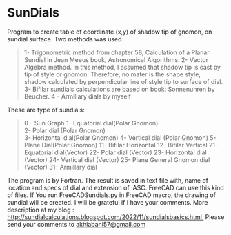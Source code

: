 # SunDials
Program to create table of coordinate (x,y) of shadow tip of gnomon, on sundial surface.
Two methods was used. 

> 1- Trigonometric method from chapter 58, Calculation of a Planar Sundial in Jean Meeus book, Astronomical Algorithms. 
> 2- Vector Algebra method. In this method, I assumed that shadow tip is cast by tip of style or gnomon. Therefore, no mater is the shape style, shadow calculated by perpendicular line of style tip to surface of dial.
> 3- Bifilar sundials calculations are based on book: Sonnenuhren by Beucher.
> 4 - Armillary dials by myself

These are type of sundials:
> 0 - Sun Graph 
> 1-  Equatorial dial(Polar Gnomon)  
> 2-  Polar dial (Polar Gnomon)  
> 3-  Horizontal dial(Polar Gnomon) 
> 4-  Vertical dial (Polar Gnomon) 
> 5-  Plane Dial(Polar Gnomon) 
> 11- Bifilar Horizontal 
> 12- Bifilar Vertical 
> 21- Equatorial dial(Vector) 
> 22- Polar dial (Vector)
> 23- Horizontal dial (Vector) 
> 24- Vertical dial (Vector) 
> 25- Plane General Gnomon dial (Vector) 
> 31- Armillary dial 

The program is by Fortran. The result is saved in text file with, name of location and specs of dial and extension of .ASC. FreeCAD can use this kind of files.
If You run FreeCADSundials.py in FreeCAD macro, the drawing of sundial will be created.
I will be grateful if I have your comments. More description at my blog :
http://sundialcalculations.blogspot.com/2022/11/sundialsbasics.html 
Please send your comments to akhiabani57@gmail.com
